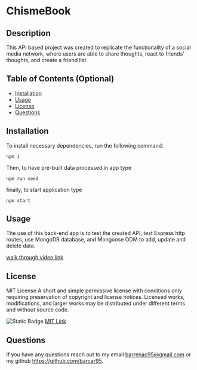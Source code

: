 # ChismeBook
  
## Description
  This API based project was created to replicate the functionality of a social media network, where users are able to share thoughts, react to friends' thoughts, and create a friend list.

## Table of Contents (Optional)
 
  - [Installation](#installation)
  - [Usage](#usage)
  - [License](#license)
  - [Questions](#questions)
  
## Installation
  To install necessary dependencies, run the following command:
​
```
npm i
```

Then, 
to have pre-built data processed in app type

```
npm run seed
```

finally,
to start application type
```
npm start
```

  
## Usage
  The use of this back-end app is to test the created API, test Express http routes, use MongoDB database, and Mongoose ODM to add, update and delete data.

​[walk through video link](https://drive.google.com/file/d/1jnfA04y8KekyyXNKZbhNVigOtQNVNPSA/view)

  
## License
  MIT License
  A short and simple permissive license with conditions only requiring preservation of copyright and license notices. Licensed works, modifications, and larger works may be distributed under different terms and without source code.
    
  ![Static Badge](https://img.shields.io/badge/license-MIT-brightgreen)
  [MIT Link](https://tlo.mit.edu/learn-about-intellectual-property/software-and-open-source-licensing)

## Questions
  If you have any questions reach out to my email barrenac95@gmail.com or my github https://github.com/barcar95.
  